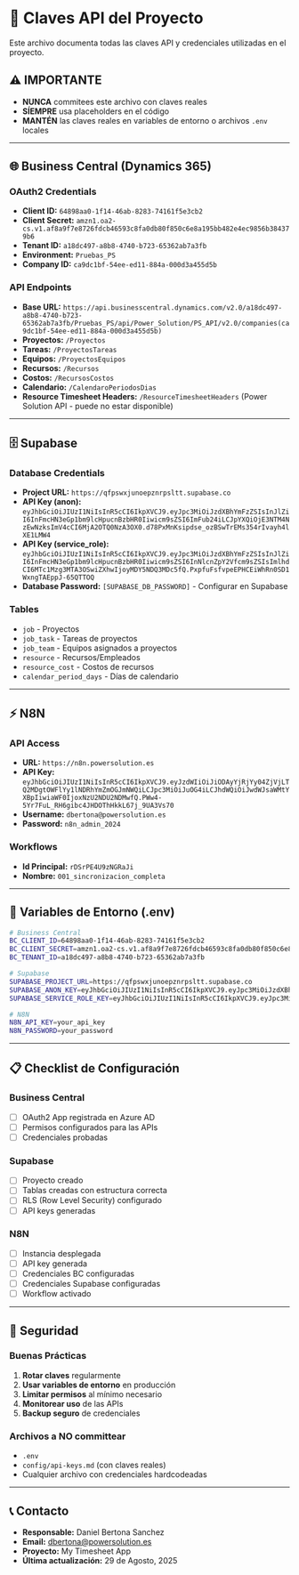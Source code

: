 # 🔑 Claves API del Proyecto

Este archivo documenta todas las claves API y credenciales utilizadas en el proyecto.

## ⚠️ IMPORTANTE

- **NUNCA** commitees este archivo con claves reales
- **SÍEMPRE** usa placeholders en el código
- **MANTÉN** las claves reales en variables de entorno o archivos `.env` locales

---

## 🌐 Business Central (Dynamics 365)

### **OAuth2 Credentials**

- **Client ID:** `64898aa0-1f14-46ab-8283-74161f5e3cb2`
- **Client Secret:** `amzn1.oa2-cs.v1.af8a9f7e8726fdcb46593c8fa0db80f850c6e8a195bb482e4ec9856b384379b6`
- **Tenant ID:** `a18dc497-a8b8-4740-b723-65362ab7a3fb`
- **Environment:** `Pruebas_PS`
- **Company ID:** `ca9dc1bf-54ee-ed11-884a-000d3a455d5b`

### **API Endpoints**

- **Base URL:** `https://api.businesscentral.dynamics.com/v2.0/a18dc497-a8b8-4740-b723-65362ab7a3fb/Pruebas_PS/api/Power_Solution/PS_API/v2.0/companies(ca9dc1bf-54ee-ed11-884a-000d3a455d5b)`
- **Proyectos:** `/Proyectos`
- **Tareas:** `/ProyectosTareas`
- **Equipos:** `/ProyectosEquipos`
- **Recursos:** `/Recursos`
- **Costos:** `/RecursosCostos`
- **Calendario:** `/CalendaroPeriodosDias`
- **Resource Timesheet Headers:** `/ResourceTimesheetHeaders` (Power Solution API - puede no estar disponible)

---

## 🗄️ Supabase

### **Database Credentials**

- **Project URL:** `https://qfpswxjunoepznrpsltt.supabase.co`
- **API Key (anon):** `eyJhbGciOiJIUzI1NiIsInR5cCI6IkpXVCJ9.eyJpc3MiOiJzdXBhYmFzZSIsInJlZiI6InFmcHN3eGp1bm9lcHpucnBzbHR0Iiwicm9sZSI6ImFub24iLCJpYXQiOjE3NTM4NzEwNzksImV4cCI6MjA2OTQ0NzA3OX0.d78PxMnKsipdse_ozBSwTrEMs354rIvayh4lXE1LMW4`
- **API Key (service_role):** `eyJhbGciOiJIUzI1NiIsInR5cCI6IkpXVCJ9.eyJpc3MiOiJzdXBhYmFzZSIsInJlZiI6InFmcHN3eGp1bm9lcHpucnBzbHR0Iiwicm9sZSI6InNlcnZpY2Vfcm9sZSIsImlhdCI6MTc1Mzg3MTA3OSwiZXhwIjoyMDY5NDQ3MDc5fQ.PxpfuFsfvpeEPHCEiWhRn0SD1WxngTAEppJ-65QTTOQ`
- **Database Password:** `[SUPABASE_DB_PASSWORD]` - Configurar en Supabase

### **Tables**

- `job` - Proyectos
- `job_task` - Tareas de proyectos
- `job_team` - Equipos asignados a proyectos
- `resource` - Recursos/Empleados
- `resource_cost` - Costos de recursos
- `calendar_period_days` - Días de calendario

---

## ⚡ N8N

### **API Access**

- **URL:** `https://n8n.powersolution.es`
- **API Key:** `eyJhbGciOiJIUzI1NiIsInR5cCI6IkpXVCJ9.eyJzdWIiOiJiODAyYjRjYy04ZjVjLTQ2MDgtOWFlYy1lNDRhYmZmOGJmNWQiLCJpc3MiOiJuOG4iLCJhdWQiOiJwdWJsaWMtYXBpIiwiaWF0IjoxNzU2NDU2NDMwfQ.PWw4-5Yr7FuL_RH6gibc4JHDOThHkkL67j_9UA3Vs70`
- **Username:** `dbertona@powersolution.es`
- **Password:** `n8n_admin_2024`

### **Workflows**

- **Id Principal:** `rDSrPE4U9zNGRaJi`
- **Nombre:** `001_sincronizacion_completa`

---

## 🔧 Variables de Entorno (.env)

```bash
# Business Central
BC_CLIENT_ID=64898aa0-1f14-46ab-8283-74161f5e3cb2
BC_CLIENT_SECRET=amzn1.oa2-cs.v1.af8a9f7e8726fdcb46593c8fa0db80f850c6e8a195bb482e4ec9856b384379b6
BC_TENANT_ID=a18dc497-a8b8-4740-b723-65362ab7a3fb

# Supabase
SUPABASE_PROJECT_URL=https://qfpswxjunoepznrpsltt.supabase.co
SUPABASE_ANON_KEY=eyJhbGciOiJIUzI1NiIsInR5cCI6IkpXVCJ9.eyJpc3MiOiJzdXBhYmFzZSIsInJlZiI6InFmcHN3eGp1bm9lcHpucnBzbHR0Iiwicm9sZSI6ImFub24iLCJpYXQiOjE3NTM4NzEwNzksImV4cCI6MjA2OTQ0NzA3OX0.d78PxMnKsipdse_ozBSwTrEMs354rIvayh4lXE1LMW4
SUPABASE_SERVICE_ROLE_KEY=eyJhbGciOiJIUzI1NiIsInR5cCI6IkpXVCJ9.eyJpc3MiOiJzdXBhYmFzZSIsInJlZiI6InFmcHN3eGp1bm9lcHpucnBzbHR0Iiwicm9sZSI6InNlcnZpY2Vfcm9sZSIsImlhdCI6MTc1Mzg3MTA3OSwiZXhwIjoyMDY5NDQ3MDc5fQ.PxpfuFsfvpeEPHCEiWhRn0SD1WxngTAEppJ-65QTTOQ

# N8N
N8N_API_KEY=your_api_key
N8N_PASSWORD=your_password
```

---

## 📋 Checklist de Configuración

### **Business Central**

- [ ] OAuth2 App registrada en Azure AD
- [ ] Permisos configurados para las APIs
- [ ] Credenciales probadas

### **Supabase**

- [ ] Proyecto creado
- [ ] Tablas creadas con estructura correcta
- [ ] RLS (Row Level Security) configurado
- [ ] API keys generadas

### **N8N**

- [ ] Instancia desplegada
- [ ] API key generada
- [ ] Credenciales BC configuradas
- [ ] Credenciales Supabase configuradas
- [ ] Workflow activado

---

## 🚨 Seguridad

### **Buenas Prácticas**

1. **Rotar claves** regularmente
2. **Usar variables de entorno** en producción
3. **Limitar permisos** al mínimo necesario
4. **Monitorear uso** de las APIs
5. **Backup seguro** de credenciales

### **Archivos a NO committear**

- `.env`
- `config/api-keys.md` (con claves reales)
- Cualquier archivo con credenciales hardcodeadas

---

## 📞 Contacto

- **Responsable:** Daniel Bertona Sanchez
- **Email:** dbertona@powersolution.es
- **Proyecto:** My Timesheet App
- **Última actualización:** 29 de Agosto, 2025
